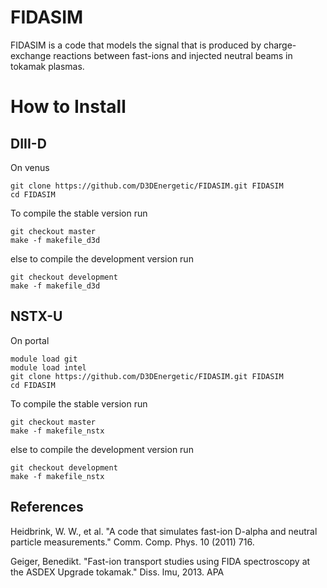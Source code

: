 # FIDASIM
FIDASIM is a code that models the signal that is produced by charge-exchange reactions between fast-ions and injected neutral beams in tokamak plasmas. 

# How to Install 
## DIII-D
On venus

    git clone https://github.com/D3DEnergetic/FIDASIM.git FIDASIM
    cd FIDASIM

To compile the stable version run 

    git checkout master
    make -f makefile_d3d

else to compile the development version run

    git checkout development
    make -f makefile_d3d

## NSTX-U
On portal

    module load git
    module load intel
    git clone https://github.com/D3DEnergetic/FIDASIM.git FIDASIM
    cd FIDASIM

To compile the stable version run 

    git checkout master
    make -f makefile_nstx

else to compile the development version run

    git checkout development
    make -f makefile_nstx
	
## References

Heidbrink, W. W., et al. "A code that simulates fast-ion D-alpha and neutral particle measurements." Comm. Comp. Phys. 10 (2011) 716.

Geiger, Benedikt. "Fast-ion transport studies using FIDA spectroscopy at the ASDEX Upgrade tokamak." Diss. lmu, 2013. APA	

